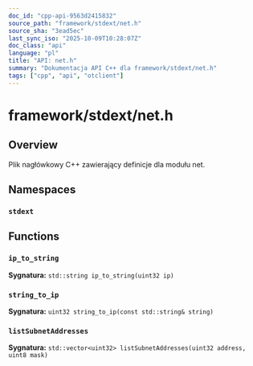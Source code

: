 ```yaml
---
doc_id: "cpp-api-9563d2415832"
source_path: "framework/stdext/net.h"
source_sha: "3ead5ec"
last_sync_iso: "2025-10-09T10:28:07Z"
doc_class: "api"
language: "pl"
title: "API: net.h"
summary: "Dokumentacja API C++ dla framework/stdext/net.h"
tags: ["cpp", "api", "otclient"]
---
```


# framework/stdext/net.h

## Overview

Plik nagłówkowy C++ zawierający definicje dla modułu net.

## Namespaces

### `stdext`

## Functions

### `ip_to_string`

**Sygnatura:** `std::string ip_to_string(uint32 ip)`

### `string_to_ip`

**Sygnatura:** `uint32 string_to_ip(const std::string& string)`

### `listSubnetAddresses`

**Sygnatura:** `std::vector<uint32> listSubnetAddresses(uint32 address, uint8 mask)`
